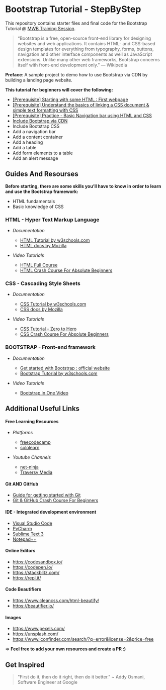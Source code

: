 # Bootstrap Tutorial - StepByStep
This repository contains starter files and final code for the Bootstrap Tutorial @ [MWB Training Session](https://www.mentorswithoutborders.net/).

> “Bootstrap is a free, open-source front-end library for designing websites and web applications. It contains HTML- and CSS-based design templates for everything from typography, forms, buttons, navigation and other interface components as well as JavaScript extensions. Unlike many other web frameworks, Bootstrap concerns itself with front-end development only.” — Wikipedia

**Preface**: A sample project to demo how to use Bootstrap via CDN by building a landing page website.

**This tutorial for beginners will cover the following:**
- [[Prerequisite] Starting with some HTML : First webpage](01%20HTML_first_webpage)
- [[Prerequisite] Understand the basics of linking a CSS document & simple text formatting with CSS](02%20CSS_basics)
- [[Prerequisite] Practice - Basic Navigation bar using HTML and CSS](03%20Create_CSS_navigation_bar)
- [Include Bootstrap via CDN](04%20Bootstrap%20via%20CDN)
- Include Bootstrap CSS
- Add a navigation bar
- Add a content container
- Add a heading
- Add a table
- Add form elements to a table
- Add an alert message

## Guides And Resourses

**Before starting, there are some skills you’ll have to know in order to learn and use the Bootstrap framework:**

- HTML fundamentals
- Basic knowledge of CSS

### HTML - Hyper Text Markup Language

* *Documentation*
  * [HTML Tutorial by w3schools.com](https://www.w3schools.com/html/)
  * [HTML docs by Mozilla](https://developer.mozilla.org/en-US/docs/Web/HTML)

* *Video Tutorials*
  * [HTML Full Course](https://youtu.be/pQN-pnXPaVg)
  * [HTML Crash Course For Absolute Beginners](https://youtu.be/UB1O30fR-EE)


### CSS - Cascading Style Sheets

* *Documentation*
  * [CSS Tutorial by w3schools.com](https://www.w3schools.com/css/)
  * [CSS docs by Mozilla](https://developer.mozilla.org/en-US/docs/Web/CSS)

* *Video Tutorials*
  * [CSS Tutorial - Zero to Hero](https://youtu.be/1Rs2ND1ryYc)
  * [CSS Crash Course For Absolute Beginners](https://youtu.be/yfoY53QXEnI)

### BOOTSTRAP - Front-end framework

* *Documentation*
  * [Get started with Bootstrap : official website](https://getbootstrap.com/docs/4.5/getting-started/introduction/)
  * [Bootstrap Tutorial by w3schools.com](https://www.w3schools.com/bootstrap/)

* *Video Tutorials*
  * [Bootstrap in One Video](https://www.youtube.com/watch?v=gqOEoUR5RHg)


## Additional Useful Links

#### Free Learning Resources
* *Platforms*
  * [freecodecamp](https://www.freecodecamp.org/)
  * [sololearn](https://www.sololearn.com/)

* *Youtube Channels*
  * [net-ninja](https://www.youtube.com/channel/UCW5YeuERMmlnqo4oq8vwUpg)
  * [Traversy Media](https://www.youtube.com/channel/UC29ju8bIPH5as8OGnQzwJyA)

#### Git AND GitHub
* [Guide for getting started with Git](https://rogerdudler.github.io/git-guide/)
* [Git & GitHub Crash Course For Beginners](https://www.youtube.com/watch?v=SWYqp7iY_Tc)

#### IDE - Integrated development environment

- [Visual Studio Code](https://code.visualstudio.com/)
- [PyCharm](https://www.jetbrains.com/pycharm/)
- [Sublime Text 3](https://www.sublimetext.com/3)
- [Notepad++](https://notepad-plus-plus.org/downloads/)

#### Online Editors
 * https://codesandbox.io/
 * https://codepen.io/
 * https://stackblitz.com/
 * https://repl.it/

#### Code Beautifiers
* https://www.cleancss.com/html-beautify/
* https://beautifier.io/

#### Images
* https://www.pexels.com/
* https://unsplash.com/
* https://www.iconfinder.com/search/?q=error&license=2&price=free

=> **Feel free to add your own resources and create a PR :)**

## Get Inspired

> "First do it, then do it right, then do it better." ~ Addy Osmani, Software Engineer at Google
